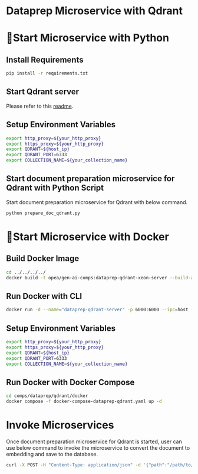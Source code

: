 # Dataprep Microservice with Qdrant

# 🚀Start Microservice with Python

## Install Requirements

```bash
pip install -r requirements.txt
```

## Start Qdrant server

Please refer to this [readme](../../../vectorstores/langchain/qdrant/README.md).

## Setup Environment Variables

```bash
export http_proxy=${your_http_proxy}
export https_proxy=${your_http_proxy}
export QDRANT=${host_ip}
export QDRANT_PORT=6333
export COLLECTION_NAME=${your_collection_name}
```

## Start document preparation microservice for Qdrant with Python Script

Start document preparation microservice for Qdrant with below command.

```bash
python prepare_doc_qdrant.py
```

# 🚀Start Microservice with Docker

## Build Docker Image

```bash
cd ../../../../
docker build -t opea/gen-ai-comps:dataprep-qdrant-xeon-server --build-arg https_proxy=$https_proxy --build-arg http_proxy=$http_proxy -f comps/dataprep/qdrant/docker/Dockerfile .
```

## Run Docker with CLI

```bash
docker run -d --name="dataprep-qdrant-server" -p 6000:6000 --ipc=host -e http_proxy=$http_proxy -e https_proxy=$https_proxy opea/gen-ai-comps:dataprep-qdrant-xeon-server
```

## Setup Environment Variables

```bash
export http_proxy=${your_http_proxy}
export https_proxy=${your_http_proxy}
export QDRANT=${host_ip}
export QDRANT_PORT=6333
export COLLECTION_NAME=${your_collection_name}
```

## Run Docker with Docker Compose

```bash
cd comps/dataprep/qdrant/docker
docker compose -f docker-compose-dataprep-qdrant.yaml up -d
```

# Invoke Microservices

Once document preparation microservice for Qdrant is started, user can use below command to invoke the microservice to convert the document to embedding and save to the database.

```bash
curl -X POST -H "Content-Type: application/json" -d '{"path":"/path/to/document"}' http://localhost:6000/v1/dataprep
```

